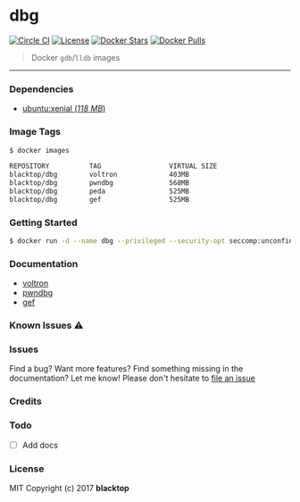 dbg
===

[![Circle CI](https://circleci.com/gh/blacktop/dbg.png?style=shield)](https://circleci.com/gh/blacktop/dbg)
[![License](http://img.shields.io/:license-mit-blue.svg)](http://doge.mit-license.org)
[![Docker Stars](https://img.shields.io/docker/stars/blacktop/dbg.svg)](https://store.docker.com/community/images/blacktop/dbg)
[![Docker Pulls](https://img.shields.io/docker/pulls/blacktop/dbg.svg)](https://store.docker.com/community/images/blacktop/dbg)

> Docker `gdb`/`lldb` images
___

### Dependencies

-	[ubuntu:xenial (*118 MB*\)](https://hub.docker.com/_/ubuntu/)

### Image Tags

```bash
$ docker images

REPOSITORY          TAG                 VIRTUAL SIZE
blacktop/dbg        voltron             403MB
blacktop/dbg        pwndbg              568MB
blacktop/dbg        peda                525MB
blacktop/dbg        gef                 525MB
```

### Getting Started

```bash
$ docker run -d --name dbg --privileged --security-opt seccomp:unconfined blacktop/dbg
```

### Documentation

-	[voltron](docs/voltron.md)
-	[pwndbg](docs/pwndbg.md)
-	[gef](docs/gef.md)

### Known Issues :warning:

### Issues

Find a bug? Want more features? Find something missing in the documentation? Let me know! Please don't hesitate to [file an issue](https://github.com/blacktop/dbg/issues/new)

### Credits

### Todo

-	[ ] Add docs

### License

MIT Copyright (c) 2017 **blacktop**
